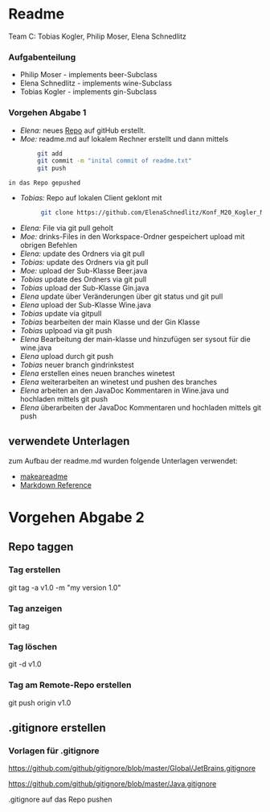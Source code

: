 # Readme
Team C: Tobias Kogler, Philip Moser, Elena Schnedlitz

### Aufgabenteilung
 - Philip Moser - implements beer-Subclass
 - Elena Schnedlitz - implements wine-Subclass
 - Tobias Kogler - implements gin-Subclass



### Vorgehen Abgabe 1
 - *Elena:* 	neues [Repo](https://github.com/ElenaSchnedlitz/Konf_M20_Kogler_Moser_Schnedlitz) auf gitHub erstellt.
 - *Moe:* 	readme.md auf lokalem Rechner erstellt und dann mittels
```bash
		git add
		git commit -m "inital commit of readme.txt"
		git push
```

	in das Repo gepushed
 - *Tobias:*	Repo auf lokalen Client geklont mit
```bash
		 git clone https://github.com/ElenaSchnedlitz/Konf_M20_Kogler_Moser_Schnedlitz
```
 - *Elena:* 	File via git pull geholt
 - *Moe:* 	drinks-Files in den Workspace-Ordner gespeichert
	upload mit obrigen Befehlen
 - *Elena:*	update des Ordners via git pull
 - *Tobias:* update des Ordners via git pull
 - *Moe:*	upload der Sub-Klasse Beer.java
 - *Tobias* update des Ordners via git pull
 - *Tobias* upload der Sub-Klasse Gin.java
 - *Elena*  update über Veränderungen über git status und git pull
 - *Elena* upload der Sub-Klasse Wine.java
 - *Tobias* update via gitpull
 - *Tobias* bearbeiten der main Klasse und der Gin Klasse
 - *Tobias* uplpoad via git push
 - *Elena* Bearbeitung der main-klasse und hinzufügen ser sysout für die wine.java
 - *Elena* upload durch git push
 - *Tobias* neuer branch gindrinkstest
 - *Elena* erstellen eines neuen branches winetest
 - *Elena* weiterarbeiten an winetest und pushen des branches
 - *Elena* arbeiten an den JavaDoc Kommentaren in Wine.java und hochladen mittels git push
 - *Elena* überarbeiten der JavaDoc Kommentaren und hochladen mittels git push


 ## verwendete Unterlagen
 zum Aufbau der readme.md wurden folgende Unterlagen verwendet:
 - [makeareadme](https://www.makeareadme.com/)
 - [Markdown Reference](https://commonmark.org/help/)


# Vorgehen Abgabe 2
## Repo taggen
### Tag erstellen
git tag -a v1.0 -m "my version 1.0"
### Tag anzeigen
git tag
### Tag löschen
git -d v1.0
### Tag am Remote-Repo erstellen
git push origin v1.0

## .gitignore erstellen
### Vorlagen für .gitignore
https://github.com/github/gitignore/blob/master/Global/JetBrains.gitignore

https://github.com/github/gitignore/blob/master/Java.gitignore

.gitignore auf das Repo pushen
